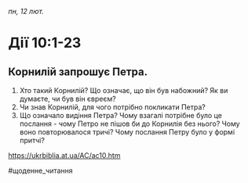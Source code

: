
_пн, 12 лют._

# Дії 10:1-23

## Корнилій запрошує Петра.
1. Хто такий Корнилій? Що означає, що він був набожний? Як ви думаєте, чи був він євреєм?
2. Чи знав Корнилій, для чого потрібно покликати Петра?
3. Що означало видіння Петра? Чому взагалі потрібне було це послання - чому Петро не пішов би до Корнилія без нього? Чому воно повторювалося тричі? Чому послання Петру було у формі притчі?

https://ukrbiblia.at.ua/AC/ac10.htm 

#щоденне_читання
